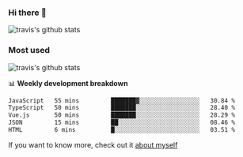 ### Hi there 👋

<!--
**HondryTravis/HondryTravis** is a ✨ _special_ ✨ repository because its `README.md` (this file) appears on your GitHub profile.

Here are some ideas to get you started:

- 🔭 I’m currently working on ...
- 🌱 I’m currently learning ...
- 👯 I’m looking to collaborate on ...
- 🤔 I’m looking for help with ...
- 💬 Ask me about ...
- 📫 How to reach me: ...
- 😄 Pronouns: ...
- ⚡ Fun fact: ...
-->

![travis's github stats](https://github-readme-stats.vercel.app/api?username=HondryTravis&hide=stars)
### Most used
![travis's github stats](https://github-readme-stats.anuraghazra1.vercel.app/api/top-langs/?username=HondryTravis&layout=compact&hide_title=true)

📊 **Weekly development breakdown**

<!--START_SECTION:waka-->

```txt
JavaScript   55 mins         ███████▓░░░░░░░░░░░░░░░░░   30.84 %
TypeScript   50 mins         ███████░░░░░░░░░░░░░░░░░░   28.40 %
Vue.js       50 mins         ███████░░░░░░░░░░░░░░░░░░   28.29 %
JSON         15 mins         ██░░░░░░░░░░░░░░░░░░░░░░░   08.46 %
HTML         6 mins          █░░░░░░░░░░░░░░░░░░░░░░░░   03.51 %
```

<!--END_SECTION:waka-->

If you want to know more, check out it [about myself](https://hondrytravis.github.io/)
